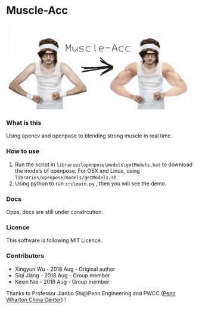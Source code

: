 # Muscle-Acc
![index](https://github.com/powermanwxy/Muscle-Acc/blob/master/doc/muscle-acc.jpg?raw=true)

### What is this

Using opencv and openpose to blending strong muscle in real time.

### How to use

1. Run the script in `libraries\openpose\models\getModels.bat`  to download the models of openpose. For OSX and Linux, using `libraries/openpose/models/getModels.sh`.
2. Using python to run `src\main.py` , then you will see the demo.

### Docs

Opps, docs are still under constrcution.

### Licence

This software is following MIT Licence.

### Contributors

- Xingyun Wu - 2018 Aug - Original author
- Siqi Jiang - 2018 Aug - Group member
- Kexin Nie - 2018 Aug - Group member

Thanks to Professor Jianbo Shi@Penn Engineering and PWCC ([Penn Wharton China Center](http://www.baidu.com/link?url=4eHjATcv_95AzIy-5wGkZznwjqAqWsoUccMj_XcMiqQt7MiJZJRrT8r6yFD7ampD)) !